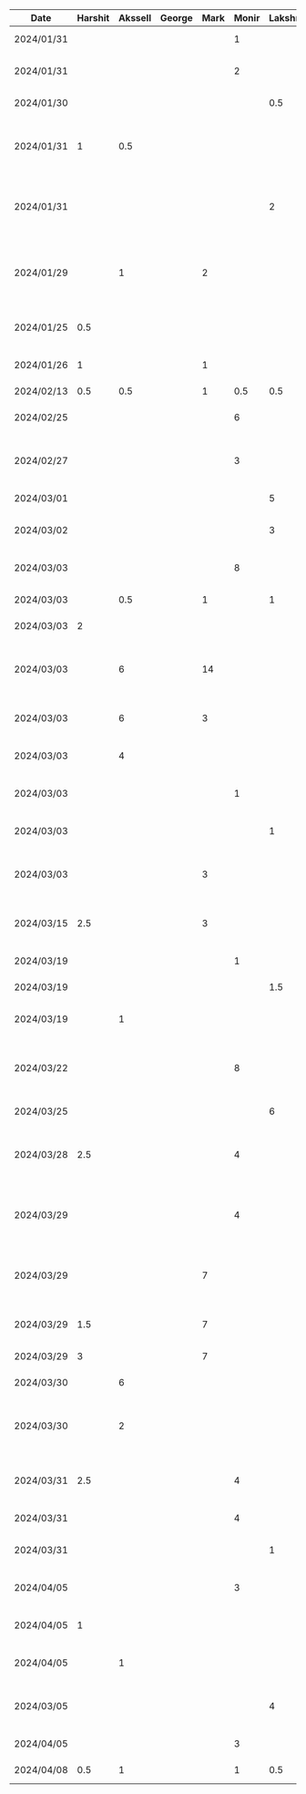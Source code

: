 | Date       | Harshit | Akssell | George | Mark | Monir | Lakshmi | Task                                                     |
| ---------- | ------- | ------- | ------ |------|-------| ------- |----------------------------------------------------------|
| 2024/01/31 |         |         |        |      | 1     |         | D1 - Introduction                                        |
| 2024/01/31 |         |         |        |      | 2     |         | D1 - Proposal Details                                    |
| 2024/01/30 |         |         |        |      |       |   0.5   | D1 - User scenario 1&2                                   |
| 2024/01/31 |    1    |   0.5   |        |      |       |         | D1 - Sequence diagram for user scenario 1                |
| 2024/01/31 |         |         |        |      |       |   2     | D1 - Sequence diagram for user scenario 3                |
| 2024/01/29 |         |    1    |        | 2    |       |         | D1 - Human values, stakeholders, and population of users |
| 2024/01/25 |   0.5   |         |        |      |       |         | D1 - Functional Properties                               |
| 2024/01/26 |    1    |         |        | 1    |       |         | D1 - Non-functional Properties                           |
| 2024/02/13 |   0.5   |   0.5   |        | 1    | 0.5   |    0.5  | D2                                                       |
| 2024/02/25 |         |         |        |      | 6     |         | Navigation Logic + Initial Homepage UI                   |
| 2024/02/27 |         |         |        |      | 3     |         | Login Page + Initial DB Logic (Firebase)                 |
| 2024/03/01 |         |         |        |      |       |      5  | D3 - Todo list frontend                                  |
| 2024/03/02 |         |         |        |      |       |      3  | D3 - Updated Todo list frontend                          |
| 2024/03/03 |         |         |        |      | 8     |         | Updated Login Logic (Postgres)                           |
| 2024/03/03 |         |   0.5   |        | 1    |       |    1    | D3 - Presentation                                        |
| 2024/03/03 |    2    |         |        |      |       |         | D3 - Settings Page                                       |
| 2024/03/03 |         |    6    |        | 14   |       |         | D3 - Add Events feature and Event Details page           |
| 2024/03/03 |         |    6    |        | 3    |       |         | D3 - Database setup                                      |
| 2024/03/03 |         |    4    |        |      |       |         | D3 - Fixed complicated build error                       |
| 2024/03/03 |         |         |        |      | 1     |         | D3 - Component Diagram                                   |
| 2024/03/03 |         |         |        |      |       |      1  | D3 - Component Diagram                                   |
| 2024/03/03 |         |         |        | 3    |       |         | Various UI updates to Event Details page                 |
| 2024/03/15 |   2.5   |         |        | 3    |       |         | Profile: Add New Allergies & Edit Blood type             |
| 2024/03/19 |         |         |        |      | 1     |         | D4 - Client Server                                       |
| 2024/03/19 |         |         |        |      |       |    1.5  | D4 - Pipe & Filter                                       |
| 2024/03/19 |         |    1    |        |      |       |         | D4 - Microservices Architecture                          |
| 2024/03/22 |         |         |        |      | 8     |         | Completed Signup UI + Server Logic + Homepage Calendar   |
| 2024/03/25 |         |         |        |      |       |      6  | D5 - whole assignment                                    |
| 2024/03/28 |   2.5   |         |        |      | 4     |         | Profile: Edit Birthdate, View Health Info from Sign-up   | 
| 2024/03/29 |         |         |        |      | 4     |         | Modified Homepage UI + Connected Homepage UI to Server   |
| 2024/03/29 |         |         |        | 7    |       |         | Family members page + fix create event invite bug        |
| 2024/03/29 |   1.5   |         |        | 7    |       |         | View all event participant allergies'                    |
| 2024/03/29 |    3    |         |        | 7    |       |         | Fixed account logout logic                               |
| 2024/03/30 |         |    6    |        |      |       |         | Edit event details screen                                |
| 2024/03/30 |         |    2    |        |      |       |         | UI improvements for Add Events, Todos, Events            |
| 2024/03/31 |   2.5   |         |        |      | 4     |         | Implemented Facade Design Pattern                        |
| 2024/03/31 |         |         |        |      | 4     |         | Bugfixes + Final Touches                                 |
| 2024/03/31 |         |         |        |      |       |     1   |  final presentation slides                               |
| 2024/04/05 |         |         |        |      | 3     |         | D6 - Architecture Description                            |
| 2024/04/05 |    1    |         |        |      |       |         | D6 - Functional Requirements                             |
| 2024/04/05 |         |    1    |        |      |       |         | D6 - Non-Functional Requirements                         |
| 2024/03/05 |         |         |        |      |       |      4  | D6 - Design patterns : Facade and observer               |
| 2024/04/05 |         |         |        |      | 3     |         | D7 - Demo Video                                          |
| 2024/04/08 |   0.5   |    1    |        |      | 1     |     0.5 | D7 - Final Status Report                                 |
